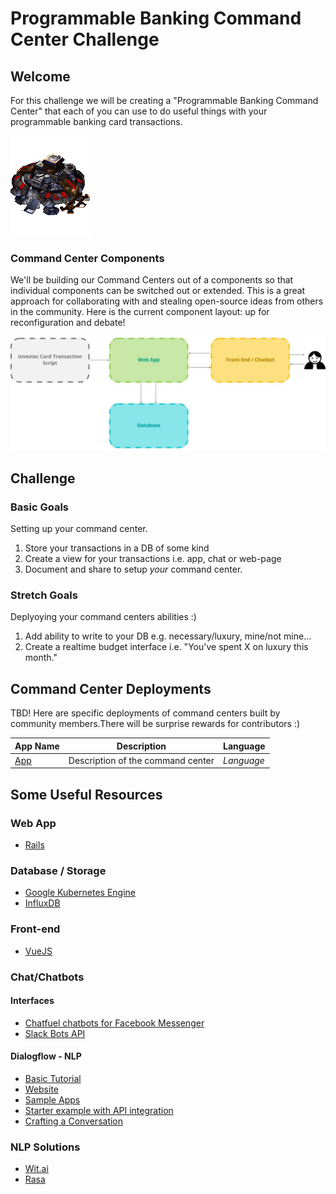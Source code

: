 # Programmable Banking Command Center Challenge

##  Welcome

For this challenge we will be creating a "Programmable Banking Command Center" that each of you can use to do useful things with your programmable banking card transactions.

<img src = "/images/starcraft_command_center.gif">

### Command Center Components

We'll be building our Command Centers out of a components so that individual components can be switched out or extended. This is a great approach for collaborating with and stealing open-source ideas from others in the community. Here is the current component layout: up for reconfiguration and debate!

<img src = " images/command_center_components.jpg">

## Challenge

### Basic Goals

Setting up your command center.

1. Store your transactions in a DB of some kind
2. Create a view for your transactions i.e. app, chat or web-page
3. Document and share to setup *your* command center.

### Stretch Goals
Deplyoying your command centers abilities :)

1. Add ability to write to your DB e.g. necessary/luxury, mine/not mine...
2. Create a realtime budget interface i.e. "You've spent X on luxury this month."

## Command Center Deployments
TBD! Here are specific deployments of command centers built by community members.There will be surprise rewards for contributors :)

| App Name      |Description    |Language|
| ------------- |-------------| -----|
| [App](link)| Description of the command center | *Language* |

## Some Useful Resources

### Web App
- [Rails](https://rubyonrails.org/)

### Database / Storage

- [Google Kubernetes Engine](https://cloud.google.com/kubernetes-engine)
- [InfluxDB](https://www.influxdata.com/)

### Front-end
- [VueJS](https://vuejs.org/)

### Chat/Chatbots

#### Interfaces

- [Chatfuel chatbots for Facebook Messenger](https://chatfuel.com/)
- [Slack Bots API](https://api.slack.com/bot-users)

#### Dialogflow - NLP

- [Basic Tutorial](https://developers.google.com/actions/dialogflow/first-app) 
- [Website](https://dialogflow.com/) 
- [Sample Apps](https://dialogflow.com/docs/examples/) 
- [Starter example with API integration](https://dialogflow.com/docs/getting-started/basic-fulfillment-conversation) 
- [Crafting a Conversation](https://developers.google.com/actions/design/walkthrough#write_dialogs)

### NLP Solutions
- [Wit.ai](https://wit.ai/) 
- [Rasa](http://rasa.com/) 